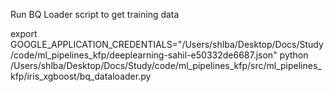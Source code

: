 Run BQ Loader script to get training data

 export GOOGLE_APPLICATION_CREDENTIALS="/Users/shlba/Desktop/Docs/Study/code/ml_pipelines_kfp/deeplearning-sahil-e50332de6687.json"
 python /Users/shlba/Desktop/Docs/Study/code/ml_pipelines_kfp/src/ml_pipelines_kfp/iris_xgboost/bq_dataloader.py